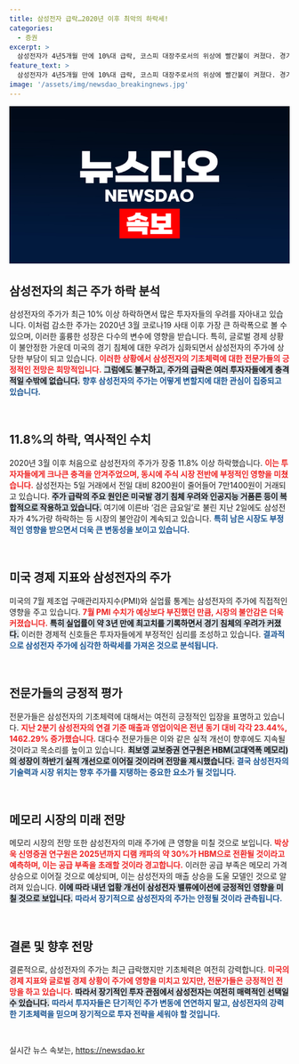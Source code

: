 ```yaml
---
title: 삼성전자 급락…2020년 이후 최악의 하락세!
categories:
  - 증권
excerpt: >
  삼성전자가 4년5개월 만에 10%대 급락, 코스피 대장주로서의 위상에 빨간불이 켜졌다. 경기 침체 우려 속에서도 기초체력은 여전히 건재하다는 전망이 나오고 있어, 향후 시장 반등 가능성에 관심이 집중된다!
feature_text: >
  삼성전자가 4년5개월 만에 10%대 급락, 코스피 대장주로서의 위상에 빨간불이 켜졌다. 경기 침체 우려 속에서도 기초체력은 여전히 건재하다는 전망이 나오고 있어, 향후 시장 반등 가능성에 관심이 집중된다!
image: '/assets/img/newsdao_breakingnews.jpg'
---
```


<p><img src="/assets/img/newsdao_breakingnews.jpg" alt="firstkoreanews 속보" /></p>

<h2 data-ke-size="size26">삼성전자의 최근 주가 하락 분석</h2>

<p data-ke-size="size16">삼성전자의 주가가 최근 10% 이상 하락하면서 많은 투자자들의 우려를 자아내고 있습니다. 이처럼 감소한 주가는 2020년 3월 코로나19 사태 이후 가장 큰 하락폭으로 볼 수 있으며, 이러한 훌륭한 성장은 다수의 변수에 영향을 받습니다. 특히, 글로벌 경제 상황이 불안정한 가운데 미국의 경기 침체에 대한 우려가 심화되면서 삼성전자의 주가에 상당한 부담이 되고 있습니다. <b><span style="color: #ee2323;">이러한 상황에서 삼성전자의 기초체력에 대한 전문가들의 긍정적인 전망은 희망적입니다.</span></b> <b><span style="background-color: #21538527;">그럼에도 불구하고, 주가의 급락은 여러 투자자들에게 충격적일 수밖에 없습니다.</span></b> <b><span style="color: #1a5490;">향후 삼성전자의 주가는 어떻게 변할지에 대한 관심이 집중되고 있습니다.</span></b></p>

<p data-ke-size="size16">&nbsp;</p>

<h2 data-ke-size="size26">11.8%의 하락, 역사적인 수치</h2>

<p data-ke-size="size16">2020년 3월 이후 처음으로 삼성전자의 주가가 장중 11.8% 이상 하락했습니다. <b><span style="color: #ee2323;">이는 투자자들에게 크나큰 충격을 안겨주었으며, 동시에 주식 시장 전반에 부정적인 영향을 미쳤습니다.</span></b> 삼성전자는 5일 거래에서 전일 대비 8200원이 줄어들어 7만1400원이 거래되고 있습니다. <b><span style="background-color: #21538527;">주가 급락의 주요 원인은 미국발 경기 침체 우려와 인공지능 거품론 등이 복합적으로 작용하고 있습니다.</span></b> 여기에 이른바 ‘검은 금요일’로 불린 지난 2일에도 삼성전자가 4%가량 하락하는 등 시장의 불안감이 계속되고 있습니다. <b><span style="color: #1a5490;">특히 남은 시장도 부정적인 영향을 받으면서 더욱 큰 변동성을 보이고 있습니다.</span></b></p>

<p data-ke-size="size16">&nbsp;</p>

<h2 data-ke-size="size26">미국 경제 지표와 삼성전자의 주가</h2>

<p data-ke-size="size16">미국의 7월 제조업 구매관리자지수(PMI)와 실업률 통계는 삼성전자의 주가에 직접적인 영향을 주고 있습니다. <b><span style="color: #ee2323;">7월 PMI 수치가 예상보다 부진했던 만큼, 시장의 불안감은 더욱 커졌습니다.</span></b> <b><span style="background-color: #21538527;">특히 실업률이 약 3년 만에 최고치를 기록하면서 경기 침체의 우려가 커졌다.</span></b> 이러한 경제적 신호들은 투자자들에게 부정적인 심리를 조성하고 있습니다. <b><span style="color: #1a5490;">결과적으로 삼성전자 주가에 심각한 하락세를 가져온 것으로 분석됩니다.</span></b></p>

<p data-ke-size="size16">&nbsp;</p>

<h2 data-ke-size="size26">전문가들의 긍정적 평가</h2>

<p data-ke-size="size16">전문가들은 삼성전자의 기초체력에 대해서는 여전히 긍정적인 입장을 표명하고 있습니다. <b><span style="color: #ee2323;">지난 2분기 삼성전자의 연결 기준 매출과 영업이익은 전년 동기 대비 각각 23.44%, 1462.29% 증가했습니다.</span></b> 대다수 전문가들은 이와 같은 실적 개선이 향후에도 지속될 것이라고 목소리를 높이고 있습니다. <b><span style="background-color: #21538527;">최보영 교보증권 연구원은 HBM(고대역폭 메모리)의 성장이 하반기 실적 개선으로 이어질 것이라며 전망을 제시했습니다.</span></b> <b><span style="color: #1a5490;">결국 삼성전자의 기술력과 시장 위치는 향후 주가를 지탱하는 중요한 요소가 될 것입니다.</span></b></p>

<p data-ke-size="size16">&nbsp;</p>

<h2 data-ke-size="size26">메모리 시장의 미래 전망</h2>

<p data-ke-size="size16">메모리 시장의 전망 또한 삼성전자의 미래 주가에 큰 영향을 미칠 것으로 보입니다. <b><span style="color: #ee2323;">박상욱 신영증권 연구원은 2025년까지 디램 캐파의 약 30%가 HBM으로 전환될 것이라고 예측하며, 이는 공급 부족을 초래할 것이라 경고합니다.</span></b> 이러한 공급 부족은 메모리 가격 상승으로 이어질 것으로 예상되며, 이는 삼성전자의 매출 상승을 도울 모델인 것으로 알려져 있습니다. <b><span style="background-color: #21538527;">이에 따라 내년 업황 개선이 삼성전자 밸류에이션에 긍정적인 영향을 미칠 것으로 보입니다.</span></b> <b><span style="color: #1a5490;">따라서 장기적으로 삼성전자의 주가는 안정될 것이라 관측됩니다.</span></b></p>

<p data-ke-size="size16">&nbsp;</p>

<h2 data-ke-size="size26">결론 및 향후 전망</h2>

<p data-ke-size="size16">결론적으로, 삼성전자의 주가는 최근 급락했지만 기초체력은 여전히 강력합니다. <b><span style="color: #ee2323;">미국의 경제 지표와 글로벌 경제 상황이 주가에 영향을 미치고 있지만, 전문가들은 긍정적인 전망을 하고 있습니다.</span></b> <b><span style="background-color: #21538527;">따라서 장기적인 투자 관점에서 삼성전자는 여전히 매력적인 선택일 수 있습니다.</span></b> <b><span style="color: #1a5490;">따라서 투자자들은 단기적인 주가 변동에 연연하지 말고, 삼성전자의 강력한 기초체력을 믿으며 장기적으로 투자 전략을 세워야 할 것입니다.</span></b></p>

<p data-ke-size="size16">&nbsp;</p>
실시간 뉴스 속보는, <a href="https://newsdao.kr" rel="dofollow">https://newsdao.kr</a>


